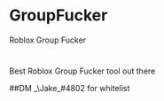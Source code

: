 # GroupFucker
Roblox Group Fucker

#
Best Roblox Group Fucker tool out there

##DM _\Jake\_#4802 for whitelist
